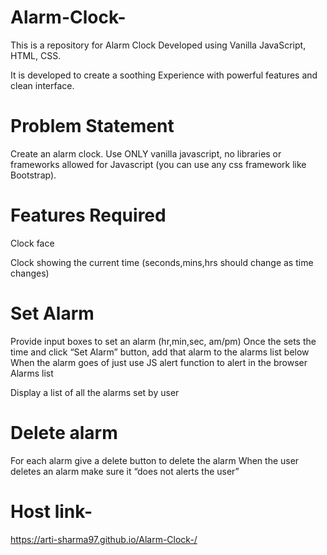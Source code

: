 # Alarm-Clock-

This is a repository for Alarm Clock Developed using Vanilla JavaScript, HTML, CSS.

It is developed to create a soothing Experience with powerful features and clean interface.

# Problem Statement
Create an alarm clock. Use ONLY vanilla javascript, no libraries or frameworks allowed for Javascript (you can use any css framework like Bootstrap).

# Features Required
Clock face

Clock showing the current time (seconds,mins,hrs should change as time changes)

# Set Alarm

Provide input boxes to set an alarm (hr,min,sec, am/pm)
Once the sets the time and click “Set Alarm” button, add that alarm to the alarms list below
When the alarm goes of just use JS alert function to alert in the browser
Alarms list

Display a list of all the alarms set by user
# Delete alarm

For each alarm give a delete button to delete the alarm
When the user deletes an alarm make sure it “does not alerts the user”
# Host link-
 https://arti-sharma97.github.io/Alarm-Clock-/
